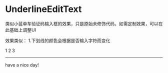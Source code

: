 # UnderlineEditText
类似小蓝单车验证码输入框的效果，只是原始未修饰代码，如需定制效果，可以在此基础上调整UI

效果类似：
1.下划线的颜色会根据是否输入字符而变化

1 2 3 
- - - -

have a nice day!

